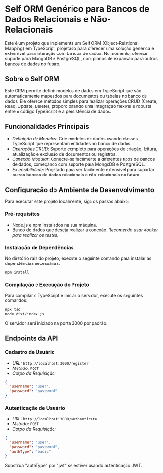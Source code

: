# Self ORM Genérico para Bancos de Dados Relacionais e Não-Relacionais

Este é um projeto que implementa um Self ORM (Object-Relational Mapping) em TypeScript, projetado para oferecer uma solução genérica e extensível para interação com bancos de dados. No momento, oferece suporte para MongoDB e PostgreSQL, com planos de expansão para outros bancos de dados no futuro.

## Sobre o Self ORM

Este ORM permite definir modelos de dados em TypeScript que são automaticamente mapeados para documentos ou tabelas no banco de dados. Ele oferece métodos simples para realizar operações CRUD (Create, Read, Update, Delete), proporcionando uma integração flexível e robusta entre o código TypeScript e a persistência de dados.

## Funcionalidades Principais

- _Definição de Modelos_: Crie modelos de dados usando classes TypeScript que representam entidades no banco de dados.
- _Operações CRUD_: Suporte completo para operações de criação, leitura, atualização e exclusão de documentos ou registros.
- _Conexão Modular_: Conecte-se facilmente a diferentes tipos de bancos de dados, começando com suporte para MongoDB e PostgreSQL.
- _Extensibilidade_: Projetado para ser facilmente extensível para suportar outros bancos de dados relacionais e não-relacionais no futuro.

## Configuração do Ambiente de Desenvolvimento

Para executar este projeto localmente, siga os passos abaixo:

### Pré-requisitos

- Node.js e npm instalados na sua máquina.
- Banco de dados que deseja realizar a conexão. _Recomendo usar docker para realizar os testes._

### Instalação de Dependências

No diretório raiz do projeto, execute o seguinte comando para instalar as dependências necessárias:

```bash
npm install
```

### Compilação e Execução do Projeto

Para compilar o TypeScript e iniciar o servidor, execute os seguintes comandos:

```bash
npx tsc
node dist/index.js
```

O servidor será iniciado na porta 3000 por padrão.

## Endpoints da API

### Cadastro de Usuário

- _URL:_ `http://localhost:3000/register`
- _Método:_ `POST`
- _Corpo da Requisição:_

```json
{
  "username": "user",
  "password": "password"
}
```

### Autenticação de Usuário

- _URL:_ `http://localhost:3000/authenticate`
- _Método:_ `POST`
- _Corpo da Requisição:_

```json
{
  "username": "user",
  "password": "password",
  "authType": "basic"
}
```

Substitua "authType" por "jwt" se estiver usando autenticação JWT.
